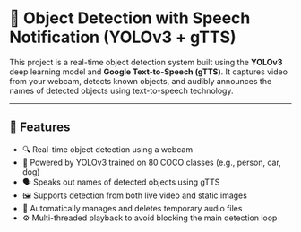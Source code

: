 # 🧠 Object Detection with Speech Notification (YOLOv3 + gTTS)

This project is a real-time object detection system built using the **YOLOv3** deep learning model and **Google Text-to-Speech (gTTS)**. It captures video from your webcam, detects known objects, and audibly announces the names of detected objects using text-to-speech technology.

---

## 📌 Features

- 🔍 Real-time object detection using a webcam
- 🧠 Powered by YOLOv3 trained on 80 COCO classes (e.g., person, car, dog)
- 🗣️ Speaks out names of detected objects using gTTS
- 🖼️ Supports detection from both live video and static images
- 🧹 Automatically manages and deletes temporary audio files
- ⚙️ Multi-threaded playback to avoid blocking the main detection loop



